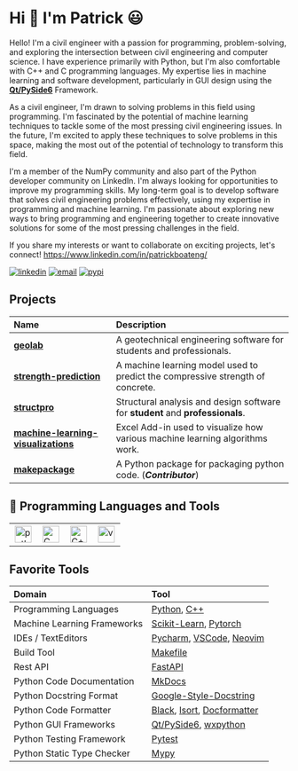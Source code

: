 # Hi :wave: I'm Patrick :smiley:

Hello! I'm a civil engineer with a passion for programming, problem-solving, and exploring the intersection between civil engineering and computer science. I have experience primarily with Python, but I'm also comfortable with C++ and C programming languages. My expertise lies in machine learning and software development, particularly in GUI design using the [**Qt/PySide6**](https://wiki.qt.io/Qt_for_Python) Framework.

As a civil engineer, I'm drawn to solving problems in this field using programming. I'm fascinated by the potential of machine learning techniques to tackle some of the most pressing civil engineering issues. In the future, I'm excited to apply these techniques to solve problems in this space, making the most out of the potential of technology to transform this field.

I'm a member of the NumPy community and also part of the Python developer community on LinkedIn. I'm always looking for opportunities to improve my programming skills. My long-term goal is to develop software that solves civil engineering problems effectively, using my expertise in programming and machine learning. I'm passionate about exploring new ways to bring programming and engineering together to create innovative solutions for some of the most pressing challenges in the field.

If you share my interests or want to collaborate on exciting projects, let's connect! <https://www.linkedin.com/in/patrickboateng/>

[![linkedin](https://img.shields.io/badge/-Linkedin-blue?style=flat-square&logo=linkedin)](https://www.linkedin.com/in/patrickboateng/)
[![email](https://img.shields.io/badge/-Email-red?style=flat-square&logo=gmail&logoColor=white)](mailto:boatengpato.pb@gmail.com)
[![pypi](https://img.shields.io/badge/PyPi-Pato546-blue?style=flat-square&logo=pypi&logoColor=white)](https://pypi.org/user/Pato546/)

## Projects

| Name                                                                                                    | Description                                                                    |
| :------------------------------------------------------------------------------------------------------ | :----------------------------------------------------------------------------- |
| [**geolab**](https://github.com/patrickboateng/geolab)                                                  | A geotechnical engineering software for students and professionals.            |
| [**strength-prediction**](https://github.com/patrickboateng/strength-prediction)                        | A machine learning model used to predict the compressive strength of concrete. |
| [**structpro**](https://github.com/patrickboateng/structpro)                                            | Structural analysis and design software for **student** and **professionals**. |
| [**machine-learning-visualizations**](https://github.com/patrickboateng/machine-learning-visualization) | Excel Add-in used to visualize how various machine learning algorithms work.   |
| [**makepackage**](https://github.com/patrickboateng/makepackage)                                        | A Python package for packaging python code. (_**Contributor**_)                |

## 🧰 Programming Languages and Tools

<table>
  <tr>
      <td>
        <img style="padding:2px" alt="python" width=30 src="https://cdn.jsdelivr.net/gh/devicons/devicon/icons/python/python-original.svg" />
      </td>
      <td>
        <img style="padding:2px" alt="C" width=30 src="https://cdn.jsdelivr.net/gh/devicons/devicon/icons/c/c-original.svg" />
      <td>
        <img style="padding:2px" alt="C++" width=30 src="https://cdn.jsdelivr.net/gh/devicons/devicon/icons/cplusplus/cplusplus-original.svg" />
      </td>
      </td>
      <td>
        <img style="padding:2px" alt="vs-code" width=30 src="https://cdn.jsdelivr.net/gh/devicons/devicon/icons/pytorch/pytorch-original.svg" />     
      </td>
    </tr>
</table>

## Favorite Tools

| Domain                      | Tool                                                                                                                                                     |
| :-------------------------- | :------------------------------------------------------------------------------------------------------------------------------------------------------- |
| Programming Languages       | [Python](https://www.python.org/), [C++](https://www.isocpp.org)                                                                                         |
| Machine Learning Frameworks | [Scikit-Learn](https://scikit-learn.org/), [Pytorch](https://pytorch.org/)                                                                               |
| IDEs / TextEditors          | [Pycharm](https://www.jetbrains.com/pycharm/), [VSCode](https://code.visualstudio.com/), [Neovim](https://neovim.io/)                                    |
| Build Tool                  | [Makefile](https://gnu.org/software/make)                                                                                                                |
| Rest API                    | [FastAPI](https://fastapi.tiangolo.com/)                                                                                                                 |
| Python Code Documentation   | [MkDocs](https://www.mkdocs.org/getting-started/)                                                                                                        |
| Python Docstring Format     | [Google-Style-Docstring](https://google.github.io/styleguide/pyguide.html)                                                                               |
| Python Code Formatter       | [Black](https://black.readthedocs.io/en/stable/), [Isort](https://pycqa.github.io/isort), [Docformatter](https://docformatter.readthedocs.io/en/latest/) |
| Python GUI Frameworks       | [Qt/PySide6](https://wiki.qt.io/Qt_for_Python), [wxpython](https://wxpython.org)                                                                         |
| Python Testing Framework    | [Pytest](https://pytest.org)                                                                                                                             |
| Python Static Type Checker  | [Mypy](https://mypy-lang.org)                                                                                                                            |

<!--
  Themes Available
  ================
  dark, radical, merko, gruvbox, tokyonight, onedark, cobalt, synthwave, highcontrast, dracula
-->
